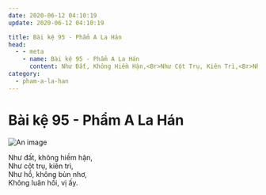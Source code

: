 ```yaml
---
date: 2020-06-12 04:10:19
update: 2020-06-12 04:10:19

title: Bài kệ 95 - Phẩm A La Hán
head:
  - - meta
    - name: Bài kệ 95 - Phẩm A La Hán
      content: Như Đất, Không Hiềm Hận,<Br>Như Cột Trụ, Kiên Trì,<Br>Như Hồ, Không Bùn Nhơ,<Br>Không Luân Hồi, Vị Ấy.<Br>
category:
  - pham-a-la-han
---
```


# Bài kệ 95 - Phẩm A La Hán

![An image](/img/pham-a-la-han/pham-a-la-han-095.jpg)

Như đất, không hiềm hận,<br>Như cột trụ, kiên trì,<br>Như hồ, không bùn nhơ,<br>Không luân hồi, vị ấy.<br>
